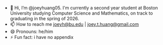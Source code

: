 - 👋 Hi, I’m @joeyhuang05. I'm currently a second year student at Boston University studying Computer Science and Mathematics, on track to graduating in the spring of 2026.
- 📫 How to reach me joeyh@bu.edu | joey.t.huang@gmail.com
- 😄 Pronouns: he/him
- ⚡ Fun fact: i have no appendix

<!---
joeyhuang05/joeyhuang05 is a ✨ special ✨ repository because its `README.md` (this file) appears on your GitHub profile.
You can click the Preview link to take a look at your changes.
--->
